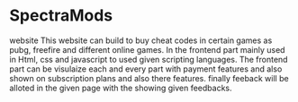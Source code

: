 # SpectraMods
website
This website can build to buy cheat codes in certain games as pubg, freefire and different online games. In the frontend part mainly used in Html, css and javascript to used given scripting languages.
The frontend part can be visulaize each and every part with payment features and also shown on subscription plans and also there features. finally feeback will be alloted in the given page with the showing given feedbacks.
